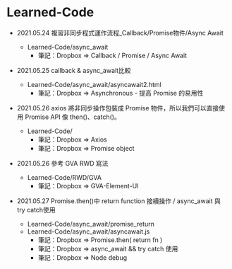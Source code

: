 # Learned-Code
* 2021.05.24 複習非同步程式運作流程_Callback/Promise物件/Async Await
  * Learned-Code/async_await
    * 筆記：Dropbox => Callback / Promise / Async Await 
* 2021.05.25 callback & async_await比較
  * Learned-Code/async_await/asyncawait2.html
    * 筆記：Dropbox => Asynchronous - 提高 Promise 的易用性
* 2021.05.26 axios 將非同步操作包裝成 Promise 物件，所以我們可以直接使用 Promise API 像 then()、catch()。
  * Learned-Code/
    * 筆記：Dropbox => Axios
    * 筆記：Dropbox => Promise object
* 2021.05.26 參考 GVA RWD 寫法
  * Learned-Code/RWD/GVA
    * 筆記：Dropbox => GVA-Element-UI
  
* 2021.05.27 Promise.then()中 return function 接續操作 / async_await 與 try catch使用
  * Learned-Code/async_await/promise_return
  * Learned-Code/async_await/asyncawait.js
    * 筆記：Dropbox => Promise.then( return fn )   
    * 筆記：Dropbox => async_await && try catch 使用
    * 筆記：Dropbox => Node debug

